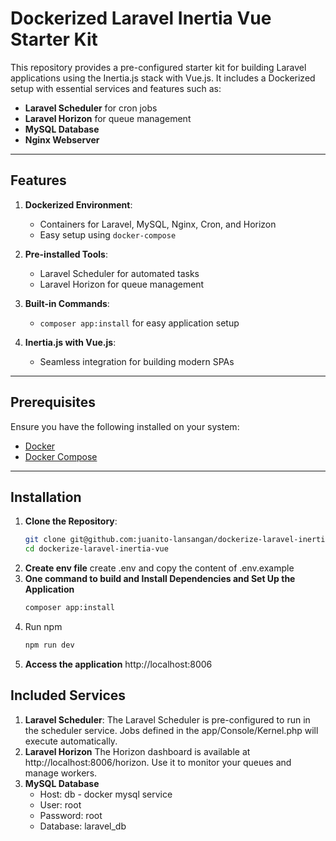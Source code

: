 # Dockerized Laravel Inertia Vue Starter Kit

This repository provides a pre-configured starter kit for building Laravel applications using the Inertia.js stack with Vue.js. It includes a Dockerized setup with essential services and features such as:

- **Laravel Scheduler** for cron jobs
- **Laravel Horizon** for queue management
- **MySQL Database**
- **Nginx Webserver**

---

## Features

1. **Dockerized Environment**:
   - Containers for Laravel, MySQL, Nginx, Cron, and Horizon
   - Easy setup using `docker-compose`

2. **Pre-installed Tools**:
   - Laravel Scheduler for automated tasks
   - Laravel Horizon for queue management

3. **Built-in Commands**:
   - `composer app:install` for easy application setup

4. **Inertia.js with Vue.js**:
   - Seamless integration for building modern SPAs

---

## Prerequisites

Ensure you have the following installed on your system:

- [Docker](https://www.docker.com/get-started)
- [Docker Compose](https://docs.docker.com/compose/install/)

---

## Installation

1. **Clone the Repository**:
   ```bash
   git clone git@github.com:juanito-lansangan/dockerize-laravel-inertia-vue-starterkit.git
   cd dockerize-laravel-inertia-vue
   ```
2. **Create env file**
    create .env and copy the content of .env.example
3. **One command to build and Install Dependencies and Set Up the Application**
    ```bash
    composer app:install
    ```
4. Run npm
    ```bash
    npm run dev
    ```
5. **Access the application**
    http://localhost:8006

## Included Services

1. **Laravel Scheduler**:
   The Laravel Scheduler is pre-configured to run in the scheduler service. Jobs defined in the app/Console/Kernel.php will execute automatically.
2. **Laravel Horizon**
    The Horizon dashboard is available at http://localhost:8006/horizon. Use it to monitor your queues and manage workers.
3. **MySQL Database**
    - Host: db - docker mysql service
	- User: root
	- Password: root
	- Database: laravel_db
